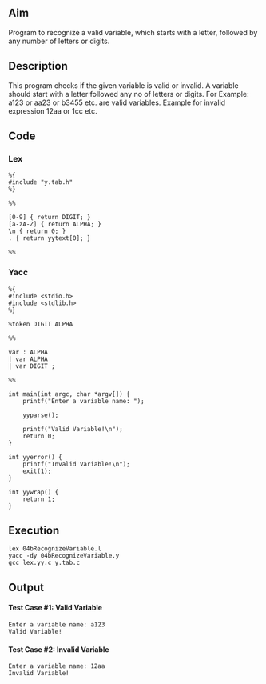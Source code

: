 ## Aim
Program to recognize a valid variable, which starts with a letter, followed by any number of letters or digits.

## Description
This program checks if the given variable is valid or invalid. A variable should start with a letter followed any no of letters or digits. For Example: a123 or aa23 or b3455 etc. are valid variables. Example for invalid expression 12aa or 1cc etc.

## Code
### Lex
```
%{
#include "y.tab.h"
%}

%%

[0-9] { return DIGIT; }
[a-zA-Z] { return ALPHA; }
\n { return 0; }
. { return yytext[0]; }

%%
```

### Yacc
```
%{
#include <stdio.h>
#include <stdlib.h>
%}

%token DIGIT ALPHA

%%

var : ALPHA
| var ALPHA
| var DIGIT ;

%%

int main(int argc, char *argv[]) {
	printf("Enter a variable name: ");

	yyparse();

	printf("Valid Variable!\n");
	return 0;
}

int yyerror() {
	printf("Invalid Variable!\n");
	exit(1);
}

int yywrap() {
	return 1;
}
```

## Execution
```
lex 04bRecognizeVariable.l
yacc -dy 04bRecognizeVariable.y
gcc lex.yy.c y.tab.c
```

## Output
#### Test Case #1: Valid Variable
```
Enter a variable name: a123
Valid Variable!
```
#### Test Case #2: Invalid Variable
```
Enter a variable name: 12aa
Invalid Variable!
```
